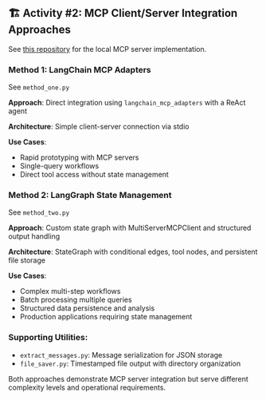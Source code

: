 ## 🏗️ Activity #2: MCP Client/Server Integration Approaches

See [this repository](https://github.com/julie-berlin/pub-aie7-mcp-session) for the local MCP server implementation.

### Method 1: LangChain MCP Adapters

See `method_one.py`

**Approach**: Direct integration using `langchain_mcp_adapters` with a ReAct agent

**Architecture**: Simple client-server connection via stdio

**Use Cases**:
- Rapid prototyping with MCP servers
- Single-query workflows
- Direct tool access without state management

### Method 2: LangGraph State Management

See `method_two.py`

**Approach**: Custom state graph with MultiServerMCPClient and structured output handling

**Architecture**: StateGraph with conditional edges, tool nodes, and persistent file storage

**Use Cases**:
- Complex multi-step workflows
- Batch processing multiple queries
- Structured data persistence and analysis
- Production applications requiring state management

### Supporting Utilities:

- `extract_messages.py`: Message serialization for JSON storage
- `file_saver.py`: Timestamped file output with directory organization

Both approaches demonstrate MCP server integration but serve different complexity levels and operational requirements.
